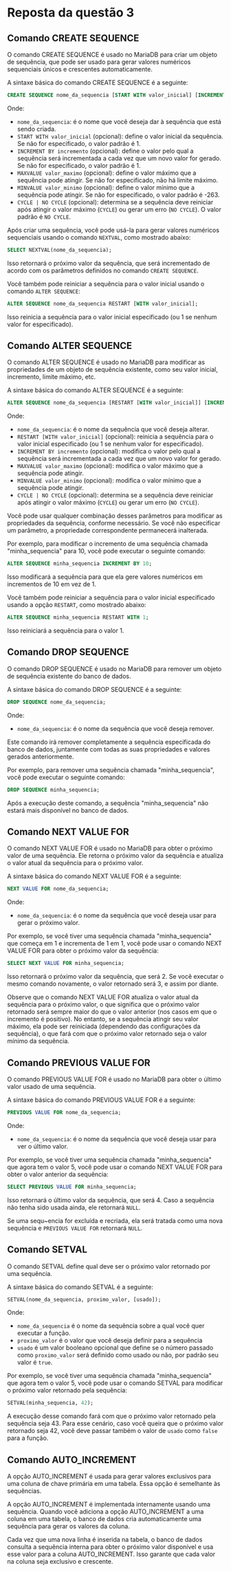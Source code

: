 # Reposta da questão 3

## Comando CREATE SEQUENCE

O comando CREATE SEQUENCE é usado no MariaDB para criar um objeto de sequência,
que pode ser usado para gerar valores numéricos sequenciais únicos e crescentes automaticamente.

A sintaxe básica do comando CREATE SEQUENCE é a seguinte:

```sql
CREATE SEQUENCE nome_da_sequencia [START WITH valor_inicial] [INCREMENT BY incremento] [MAXVALUE valor_maximo] [MINVALUE valor_minimo] [CYCLE | NO CYCLE];
```

Onde:

- `nome_da_sequencia`: é o nome que você deseja dar à sequência que está sendo
  criada.
- `START WITH valor_inicial` (opcional): define o valor inicial da sequência. Se
  não for especificado, o valor padrão é 1.
- `INCREMENT BY incremento` (opcional): define o valor pelo qual a sequência
  será incrementada a cada vez que um novo valor for gerado. Se não for
  especificado, o valor padrão é 1.
- `MAXVALUE valor_maximo` (opcional): define o valor máximo que a sequência pode
  atingir. Se não for especificado, não há limite máximo.
- `MINVALUE valor_minimo` (opcional): define o valor mínimo que a sequência pode
  atingir. Se não for especificado, o valor padrão é -263.
- `CYCLE | NO CYCLE` (opcional): determina se a sequência deve reiniciar após
  atingir o valor máximo (`CYCLE`) ou gerar um erro (`NO CYCLE`). O valor padrão
  é `NO CYCLE`.

Após criar uma sequência, você pode usá-la para gerar valores numéricos
sequenciais usando o comando `NEXTVAL`, como mostrado abaixo:

```sql
SELECT NEXTVAL(nome_da_sequencia);
```

Isso retornará o próximo valor da sequência, que será incrementado de acordo com
os parâmetros definidos no comando `CREATE SEQUENCE`.

Você também pode reiniciar a sequência para o valor inicial usando o comando
`ALTER SEQUENCE`:

```sql
ALTER SEQUENCE nome_da_sequencia RESTART [WITH valor_inicial];
```

Isso reinicia a sequência para o valor inicial especificado (ou 1 se nenhum
valor for especificado).

## Comando ALTER SEQUENCE

O comando ALTER SEQUENCE é usado no MariaDB para modificar as propriedades de um
objeto de sequência existente, como seu valor inicial, incremento, limite
máximo, etc.

A sintaxe básica do comando ALTER SEQUENCE é a seguinte:

```sql
ALTER SEQUENCE nome_da_sequencia [RESTART [WITH valor_inicial]] [INCREMENT BY incremento] [MAXVALUE valor_maximo] [MINVALUE valor_minimo] [CYCLE | NO CYCLE];
```

Onde:

- `nome_da_sequencia`: é o nome da sequência que você deseja alterar.
- `RESTART [WITH valor_inicial]` (opcional): reinicia a sequência para o valor
  inicial especificado (ou 1 se nenhum valor for especificado).
- `INCREMENT BY incremento` (opcional): modifica o valor pelo qual a sequência
  será incrementada a cada vez que um novo valor for gerado.
- `MAXVALUE valor_maximo` (opcional): modifica o valor máximo que a sequência
  pode atingir.
- `MINVALUE valor_minimo` (opcional): modifica o valor mínimo que a sequência
  pode atingir.
- `CYCLE | NO CYCLE` (opcional): determina se a sequência deve reiniciar após
  atingir o valor máximo (`CYCLE`) ou gerar um erro (`NO CYCLE`).

Você pode usar qualquer combinação desses parâmetros para modificar as
propriedades da sequência, conforme necessário. Se você não especificar um
parâmetro, a propriedade correspondente permanecerá inalterada.

Por exemplo, para modificar o incremento de uma sequência chamada
"minha_sequencia" para 10, você pode executar o seguinte comando:

```sql
ALTER SEQUENCE minha_sequencia INCREMENT BY 10;
```

Isso modificará a sequência para que ela gere valores numéricos em incrementos
de 10 em vez de 1.

Você também pode reiniciar a sequência para o valor inicial especificado usando
a opção `RESTART`, como mostrado abaixo:

```sql
ALTER SEQUENCE minha_sequencia RESTART WITH 1;
```

Isso reiniciará a sequência para o valor 1.

## Comando DROP SEQUENCE

O comando DROP SEQUENCE é usado no MariaDB para remover um objeto de sequência
existente do banco de dados.

A sintaxe básica do comando DROP SEQUENCE é a seguinte:

```sql
DROP SEQUENCE nome_da_sequencia;
```

Onde:

- `nome_da_sequencia`: é o nome da sequência que você deseja remover.

Este comando irá remover completamente a sequência especificada do banco de
dados, juntamente com todas as suas propriedades e valores gerados
anteriormente.

Por exemplo, para remover uma sequência chamada "minha_sequencia", você pode
executar o seguinte comando:

```sql
DROP SEQUENCE minha_sequencia;
```

Após a execução deste comando, a sequência "minha_sequencia" não estará mais
disponível no banco de dados.

## Comando NEXT VALUE FOR

O comando NEXT VALUE FOR é usado no MariaDB para obter o próximo valor de uma
sequência. Ele retorna o próximo valor da sequência e atualiza o valor atual da
sequência para o próximo valor.

A sintaxe básica do comando NEXT VALUE FOR é a seguinte:

```sql
NEXT VALUE FOR nome_da_sequencia;
```

Onde:

- `nome_da_sequencia`: é o nome da sequência que você deseja usar para gerar o
  próximo valor.

Por exemplo, se você tiver uma sequência chamada "minha_sequencia" que começa em
1 e incrementa de 1 em 1, você pode usar o comando NEXT VALUE FOR para obter o
próximo valor da sequência:

```sql
SELECT NEXT VALUE FOR minha_sequencia;
```

Isso retornará o próximo valor da sequência, que será 2. Se você executar o
mesmo comando novamente, o valor retornado será 3, e assim por diante.

Observe que o comando NEXT VALUE FOR atualiza o valor atual da sequência para o
próximo valor, o que significa que o próximo valor retornado será sempre maior
do que o valor anterior (nos casos em que o incremento é positivo). No entanto,
se a sequência atingir seu valor máximo, ela pode ser reiniciada (dependendo das
configurações da sequência), o que fará com que o próximo valor retornado seja o
valor mínimo da sequência.

## Comando PREVIOUS VALUE FOR

O comando PREVIOUS VALUE FOR é usado no MariaDB para obter o último valor usado
de uma sequência.

A sintaxe básica do comando PREVIOUS VALUE FOR é a seguinte:

```sql
PREVIOUS VALUE FOR nome_da_sequencia;
```

Onde:

- `nome_da_sequencia`: é o nome da sequência que você deseja usar para ver o
  último valor.

Por exemplo, se você tiver uma sequência chamada "minha_sequencia" que agora tem
o valor 5, você pode usar o comando NEXT VALUE FOR para obter o valor anterior
da sequência:

```sql
SELECT PREVIOUS VALUE FOR minha_sequencia;
```

Isso retornará o último valor da sequência, que será 4. Caso a sequência não
tenha sido usada ainda, ele retornará `NULL`.

Se uma sequ~encia for excluída e recriada, ela será tratada como uma nova
sequência e `PREVIOUS VALUE FOR` retornará `NULL`.

## Comando SETVAL

O comando SETVAL define qual deve ser o próximo valor retornado por uma
sequência.

A sintaxe básica do comando SETVAL é a seguinte:

```sql
SETVAL(nome_da_sequencia, proximo_valor, [usado]);
```

Onde:

- `nome_da_sequencia` é o nome da sequência sobre a qual você quer executar a
  função.
- `proximo_valor` é o valor que você deseja definir para a sequência
- `usado` é um valor booleano opcional que define se o número passado como
  `proximo_valor` será definido como usado ou não, por padrão seu valor é `true`.

Por exemplo, se você tiver uma sequência chamada "minha_sequencia" que agora tem
o valor 5, você pode usar o comando SETVAL para modificar o próximo valor
retornado pela sequência:

```sql
SETVAL(minha_sequencia, 42);
```

A execução desse comando fará com que o próximo valor retornado pela sequência
seja 43. Para esse cenário, caso você queira que o próximo valor retornado seja
42, você deve passar também o valor de `usado` como `false` para a função.

## Comando AUTO_INCREMENT

A opção AUTO_INCREMENT é usada para gerar valores exclusivos para uma coluna de
chave primária em uma tabela. Essa opção é semelhante às sequências.

A opção AUTO_INCREMENT é implementada internamente usando uma sequência. Quando
você adiciona a opção AUTO_INCREMENT a uma coluna em uma tabela, o banco de
dados cria automaticamente uma sequência para gerar os valores da coluna.

Cada vez que uma nova linha é inserida na tabela, o banco de dados consulta a
sequência interna para obter o próximo valor disponível e usa esse valor para a
coluna AUTO_INCREMENT. Isso garante que cada valor na coluna seja exclusivo e
crescente.
